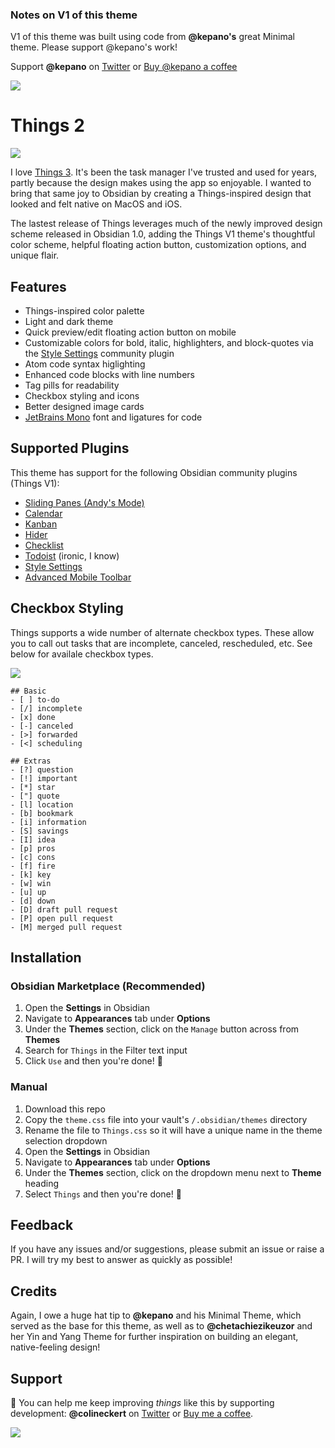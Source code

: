 ### Notes on V1 of this theme

V1 of this theme was built using code from **@kepano's** great Minimal theme. Please support @kepano's work!

Support **@kepano** on [Twitter](https://www.twitter.com/kepano) or [Buy @kepano a coffee](https://www.buymeacoffee.com/kepano)

<a href="https://www.buymeacoffee.com/kepano"><img src="https://img.buymeacoffee.com/button-api/?text=Buy me a coffee&emoji=&slug=kepano&button_colour=5F7FFF&font_colour=ffffff&font_family=Poppins&outline_colour=000000&coffee_colour=FFDD00"></a>

# Things 2

![](assets/main-demo.png)

I love [Things 3](https://culturedcode.com/things/). It's been the task manager I've trusted and used for years, partly because the design makes using the app so enjoyable. I wanted to bring that same joy to Obsidian by creating a Things-inspired design that looked and felt native on MacOS and iOS.

The lastest release of Things leverages much of the newly improved design scheme released in Obsidian 1.0, adding the Things V1 theme's thoughtful color scheme, helpful floating action button, customization options, and unique flair.

## Features

- Things-inspired color palette
- Light and dark theme
- Quick preview/edit floating action button on mobile
- Customizable colors for bold, italic, highlighters, and block-quotes via the [Style Settings](https://github.com/mgmeyers/obsidian-style-settings) community plugin
- Atom code syntax higlighting
- Enhanced code blocks with line numbers
- Tag pills for readability
- Checkbox styling and icons
- Better designed image cards
- [JetBrains Mono](https://www.jetbrains.com/lp/mono/) font and ligatures for code

## Supported Plugins

This theme has support for the following Obsidian community plugins (Things V1):

- [Sliding Panes (Andy's Mode)](https://github.com/deathau/sliding-panes-obsidian)
- [Calendar](https://github.com/liamcain/obsidian-calendar-plugin)
- [Kanban](https://github.com/mgmeyers/obsidian-kanban)
- [Hider](https://github.com/kepano/obsidian-hider)
- [Checklist](https://github.com/delashum/obsidian-checklist-plugin)
- [Todoist](https://github.com/jamiebrynes7/obsidian-todoist-plugin) (ironic, I know)
- [Style Settings](https://github.com/mgmeyers/obsidian-style-settings)
- [Advanced Mobile Toolbar](https://github.com/phibr0/obsidian-advanced-toolbar)

## Checkbox Styling

Things supports a wide number of alternate checkbox types. These allow you to call out tasks that are incomplete, canceled, rescheduled, etc. See below for availale checkbox types.

![](assets/checkbox-styles.png)

```
## Basic
- [ ] to-do
- [/] incomplete
- [x] done
- [-] canceled
- [>] forwarded
- [<] scheduling

## Extras
- [?] question
- [!] important
- [*] star
- ["] quote
- [l] location
- [b] bookmark
- [i] information
- [S] savings
- [I] idea
- [p] pros
- [c] cons
- [f] fire
- [k] key
- [w] win
- [u] up
- [d] down
- [D] draft pull request
- [P] open pull request
- [M] merged pull request
```

## Installation

### Obsidian Marketplace (Recommended)

1. Open the **Settings** in Obsidian
1. Navigate to **Appearances** tab under **Options**
1. Under the **Themes** section, click on the `Manage` button across from **Themes**
1. Search for `Things` in the Filter text input
1. Click `Use` and then you're done! 🎉

### Manual

1. Download this repo
1. Copy the `theme.css` file into your vault's `/.obsidian/themes` directory
1. Rename the file to `Things.css` so it will have a unique name in the theme selection dropdown
1. Open the **Settings** in Obsidian
1. Navigate to **Appearances** tab under **Options**
1. Under the **Themes** section, click on the dropdown menu next to **Theme** heading
1. Select `Things` and then you're done! 🎉

## Feedback

If you have any issues and/or suggestions, please submit an issue or raise a PR. I will try my best to answer as quickly as possible!

## Credits

Again, I owe a huge hat tip to **@kepano** and his Minimal Theme, which served as the base for this theme, as well as to **@chetachiezikeuzor** and her Yin and Yang Theme for further inspiration on building an elegant, native-feeling design!

## Support

🎉 You can help me keep improving _things_ like this by supporting development: **@colineckert** on [Twitter](https://www.twitter.com/colineckert) or [Buy me a coffee](https://www.buymeacoffee.com/colineckert).

<a href="https://www.buymeacoffee.com/colineckert"><img src="https://img.buymeacoffee.com/button-api/?text=Buy me a coffee&emoji=&slug=colineckert&button_colour=5F7FFF&font_colour=ffffff&font_family=Poppins&outline_colour=000000&coffee_colour=FFDD00"></a>

